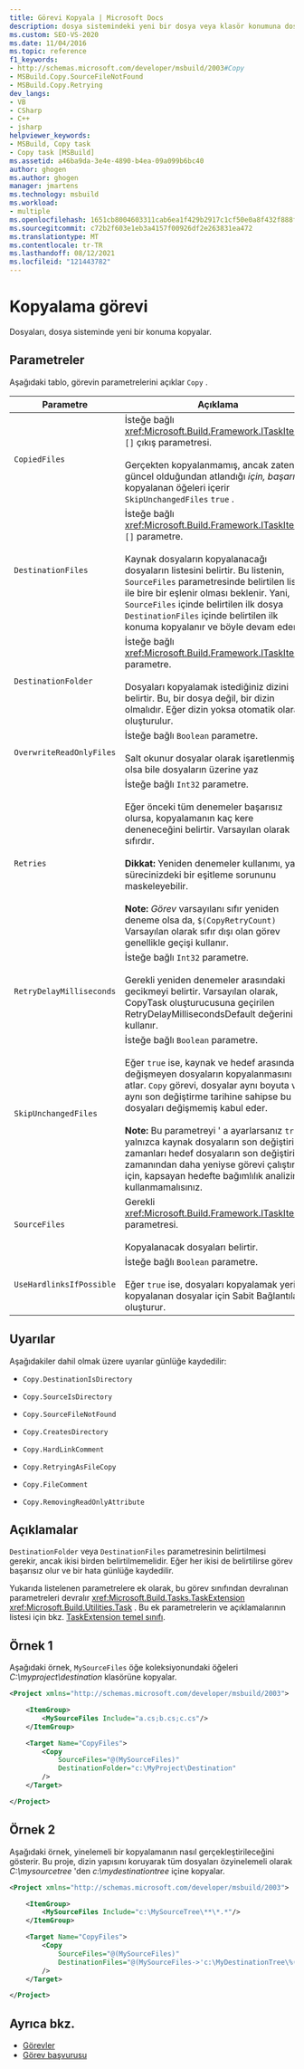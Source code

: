 ```yaml
---
title: Görevi Kopyala | Microsoft Docs
description: dosya sistemindeki yeni bir dosya veya klasör konumuna dosya kopyalamak için MSBuild kopyalama görevini nasıl kullanacağınızı öğrenin.
ms.custom: SEO-VS-2020
ms.date: 11/04/2016
ms.topic: reference
f1_keywords:
- http://schemas.microsoft.com/developer/msbuild/2003#Copy
- MSBuild.Copy.SourceFileNotFound
- MSBuild.Copy.Retrying
dev_langs:
- VB
- CSharp
- C++
- jsharp
helpviewer_keywords:
- MSBuild, Copy task
- Copy task [MSBuild]
ms.assetid: a46ba9da-3e4e-4890-b4ea-09a099b6bc40
author: ghogen
ms.author: ghogen
manager: jmartens
ms.technology: msbuild
ms.workload:
- multiple
ms.openlocfilehash: 1651cb8004603311cab6ea1f429b2917c1cf50e0a8f432f888f901b1a1b467a6
ms.sourcegitcommit: c72b2f603e1eb3a4157f00926df2e263831ea472
ms.translationtype: MT
ms.contentlocale: tr-TR
ms.lasthandoff: 08/12/2021
ms.locfileid: "121443782"
---
```

# <a name="copy-task"></a>Kopyalama görevi

Dosyaları, dosya sisteminde yeni bir konuma kopyalar.

## <a name="parameters"></a>Parametreler

Aşağıdaki tablo, görevin parametrelerini açıklar `Copy` .

|Parametre|Açıklama|
|---------------|-----------------|
|`CopiedFiles`|İsteğe bağlı <xref:Microsoft.Build.Framework.ITaskItem> `[]` çıkış parametresi.<br /><br /> Gerçekten kopyalanmamış, ancak zaten güncel olduğundan atlandığı *için, başarıyla* kopyalanan öğeleri içerir `SkipUnchangedFiles` `true` .|
|`DestinationFiles`|İsteğe bağlı <xref:Microsoft.Build.Framework.ITaskItem> `[]` parametre.<br /><br /> Kaynak dosyaların kopyalanacağı dosyaların listesini belirtir. Bu listenin, `SourceFiles` parametresinde belirtilen liste ile bire bir eşlenir olması beklenir. Yani, `SourceFiles` içinde belirtilen ilk dosya `DestinationFiles` içinde belirtilen ilk konuma kopyalanır ve böyle devam eder.|
|`DestinationFolder`|İsteğe bağlı <xref:Microsoft.Build.Framework.ITaskItem> parametre.<br /><br /> Dosyaları kopyalamak istediğiniz dizini belirtir. Bu, bir dosya değil, bir dizin olmalıdır. Eğer dizin yoksa otomatik olarak oluşturulur.|
|`OverwriteReadOnlyFiles`|İsteğe bağlı `Boolean` parametre.<br /><br /> Salt okunur dosyalar olarak işaretlenmiş olsa bile dosyaların üzerine yaz|
|`Retries`|İsteğe bağlı `Int32` parametre.<br /><br /> Eğer önceki tüm denemeler başarısız olursa, kopyalamanın kaç kere deneneceğini belirtir. Varsayılan olarak sıfırdır.<br /><br /> **Dikkat:** Yeniden denemeler kullanımı, yapı sürecinizdeki bir eşitleme sorununu maskeleyebilir.<br /><br /> **Note:** *Görev* varsayılanı sıfır yeniden deneme olsa da, `$(CopyRetryCount)` Varsayılan olarak sıfır dışı olan görev genellikle geçişi kullanır.|
|`RetryDelayMilliseconds`|İsteğe bağlı `Int32` parametre.<br /><br /> Gerekli yeniden denemeler arasındaki gecikmeyi belirtir. Varsayılan olarak, CopyTask oluşturucusuna geçirilen RetryDelayMillisecondsDefault değerini kullanır.|
|`SkipUnchangedFiles`|İsteğe bağlı `Boolean` parametre.<br /><br /> Eğer `true` ise, kaynak ve hedef arasında değişmeyen dosyaların kopyalanmasını atlar. `Copy` görevi, dosyalar aynı boyuta ve aynı son değiştirme tarihine sahipse bu dosyaları değişmemiş kabul eder. <br /><br /> **Note:**  Bu parametreyi ' a ayarlarsanız `true` ,, yalnızca kaynak dosyaların son değiştirilme zamanları hedef dosyaların son değiştirilme zamanından daha yeniyse görevi çalıştırdığı için, kapsayan hedefte bağımlılık analizini kullanmamalısınız.|
|`SourceFiles`|Gerekli <xref:Microsoft.Build.Framework.ITaskItem>`[]` parametresi.<br /><br /> Kopyalanacak dosyaları belirtir.|
|`UseHardlinksIfPossible`|İsteğe bağlı `Boolean` parametre.<br /><br /> Eğer `true` ise, dosyaları kopyalamak yerine kopyalanan dosyalar için Sabit Bağlantılar oluşturur.|

## <a name="warnings"></a>Uyarılar

Aşağıdakiler dahil olmak üzere uyarılar günlüğe kaydedilir:

- `Copy.DestinationIsDirectory`

- `Copy.SourceIsDirectory`

- `Copy.SourceFileNotFound`

- `Copy.CreatesDirectory`

- `Copy.HardLinkComment`

- `Copy.RetryingAsFileCopy`

- `Copy.FileComment`

- `Copy.RemovingReadOnlyAttribute`

## <a name="remarks"></a>Açıklamalar

`DestinationFolder` veya `DestinationFiles` parametresinin belirtilmesi gerekir, ancak ikisi birden belirtilmemelidir. Eğer her ikisi de belirtilirse görev başarısız olur ve bir hata günlüğe kaydedilir.

Yukarıda listelenen parametrelere ek olarak, bu görev sınıfından devralınan parametreleri devralır <xref:Microsoft.Build.Tasks.TaskExtension> <xref:Microsoft.Build.Utilities.Task> . Bu ek parametrelerin ve açıklamalarının listesi için bkz. [TaskExtension temel sınıfı](../msbuild/taskextension-base-class.md).

## <a name="example-1"></a>Örnek 1

Aşağıdaki örnek, `MySourceFiles` öğe koleksiyonundaki öğeleri *C:\myproject\destination* klasörüne kopyalar.

```xml
<Project xmlns="http://schemas.microsoft.com/developer/msbuild/2003">

    <ItemGroup>
        <MySourceFiles Include="a.cs;b.cs;c.cs"/>
    </ItemGroup>

    <Target Name="CopyFiles">
        <Copy
            SourceFiles="@(MySourceFiles)"
            DestinationFolder="c:\MyProject\Destination"
        />
    </Target>

</Project>
```

## <a name="example-2"></a>Örnek 2

Aşağıdaki örnek, yinelemeli bir kopyalamanın nasıl gerçekleştirileceğini gösterir. Bu proje, dizin yapısını koruyarak tüm dosyaları özyinelemeli olarak *C:\mysourcetree* 'den *c:\mydestinationtree* içine kopyalar.

```xml
<Project xmlns="http://schemas.microsoft.com/developer/msbuild/2003">

    <ItemGroup>
        <MySourceFiles Include="c:\MySourceTree\**\*.*"/>
    </ItemGroup>

    <Target Name="CopyFiles">
        <Copy
            SourceFiles="@(MySourceFiles)"
            DestinationFiles="@(MySourceFiles->'c:\MyDestinationTree\%(RecursiveDir)%(Filename)%(Extension)')"
        />
    </Target>

</Project>
```

## <a name="see-also"></a>Ayrıca bkz.

- [Görevler](../msbuild/msbuild-tasks.md)
- [Görev başvurusu](../msbuild/msbuild-task-reference.md)
